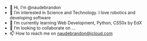 - 👋 Hi, I’m @naudebrandon
- 👀 I’m interested in Science and Technology. I love robotics and developing software
- 🌱 I’m currently learning Web Development, Python, CS50x by EdX
- 💞️ I’m looking to collaborate on ...
- 📫 How to reach me on naudebrandon@icloud.com

<!---
naudebrandon/naudebrandon is a ✨ special ✨ repository because its `README.md` (this file) appears on your GitHub profile.
You can click the Preview link to take a look at your changes.
--->
